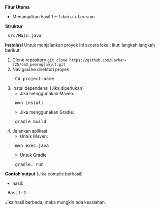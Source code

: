 **Fitur Utama**
- Menampilkan hasil 1 + 1 dari a + b = sum

**Struktur**
<pre> src/Main.java </pre>

**Instalasi**
Untuk menjalankan proyek ini secara lokal, ikuti langkah langkah berikut:
1. Clone repository
   ```git clone https://github.com/Farhan-225/sm3_pemroglanjut.git```
2. Navigasi ke direktori proyek
   <pre> Cd project-name </pre>
3. Instal dependensi (Jika diperlukan)
   - Jika menggunakan Maven:
   <pre> mvn install </pre>
   - Jika menggunakan Gradle:
   <pre> gradle build </pre>
4. Jalankan aplikasi
   - Untuk Maven:
   <pre> mvn exec:java </pre>
   - Untuk Gradle
   <pre> gradle: run </pre>
**Contoh output** (Jika compile berhasil)
   - hasil:
   <pre> Hasil:2 </pre>
Jika hasil berbeda, maka mungkin ada kesalahan.

